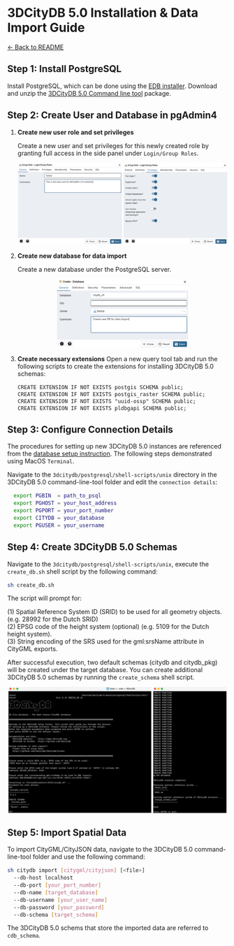 # 3DCityDB 5.0 Installation & Data Import Guide

[← Back to README](../README.md)

## Step 1: Install PostgreSQL
  Install PostgreSQL, which can be done using the [EDB installer](https://www.enterprisedb.com/downloads/postgres-postgresql-downloads). Download and unzip the [3DCityDB 5.0 Command line tool](https://github.com/3dcitydb/citydb-tool) package.

## Step 2: Create User and Database in pgAdmin4
  1. **Create new user role and set privileges**

      Create a new user and set privileges for this newly created role by granting full access in the side panel under `Login/Group Roles`.

      <p align="center">
        <img src="../docs/images/create%20user%20name.png" alt="create new role" width="500"/>
      </p>

  2. **Create new database for data import**

      Create a new database under the PostgreSQL server.
      <p align="center">
        <img src="../docs/images/create new db.png" alt="create db" width="300"/>
      </p>

  3. **Create necessary extensions**
      Open a new query tool tab and run the following scripts to create the extensions for installing 3DCityDB 5.0 schemas:

      ```pgSQL
      CREATE EXTENSION IF NOT EXISTS postgis SCHEMA public; 
      CREATE EXTENSION IF NOT EXISTS postgis_raster SCHEMA public;
      CREATE EXTENSION IF NOT EXISTS "uuid-ossp" SCHEMA public; 
      CREATE EXTENSION IF NOT EXISTS pldbgapi SCHEMA public;
      ```

## Step 3: Configure Connection Details
  The procedures for setting up new 3DCityDB 5.0 instances are referenced from the [database setup instruction](https://github.com/3dcitydb/3dcitydb?tab=readme-ov-file#database-setup). The following steps demonstrated using MacOS `Terminal`.

  Navigate to the `3dcitydb/postgresql/shell-scripts/unix` directory in the 3DCityDB 5.0 command-line-tool folder and edit the `connection details`:

  ```bash
    export PGBIN  = path_to_psql
    export PGHOST = your_host_address
    export PGPORT = your_port_number
    export CITYDB = your_database
    export PGUSER = your_username
  ```

## Step 4: Create 3DCityDB 5.0 Schemas
  Navigate to the `3dcitydb/postgresql/shell-scripts/unix`, execute the `create_db.sh` shell script by the following command:
  ```bash
  sh create_db.sh
  ```

  The script will prompt for:
  
  (1) Spatial Reference System ID (SRID) to be used for all geometry objects. (e.g. 28992 for the Dutch SRID) <br>
  (2) EPSG code of the height system (optional) (e.g. 5109 for the Dutch height system).<br>
  (3) String encoding of the SRS used for the gml:srsName attribute in CityGML exports.

  After successful execution, two default schemas (citydb and citydb_pkg) will be created under the target database. You can create additional 3DCityDB 5.0 schemas by running the `create_schema` shell script.
  <p align="center"> 
    <img src="../docs/images/create db schema.png" alt="create 3dcitydb" width="500"/> 
  </p>

## Step 5: Import Spatial Data
  To import CityGML/CityJSON data, navigate to the 3DCityDB 5.0 command-line-tool folder and use the following command:
  ```bash
  sh citydb import [citygml/cityjson] [<file>] 
    --db-host localhost 
    --db-port [your_port_number] 
    --db-name [target_database] 
    --db-username [your_user_name] 
    --db-password [your_password] 
    --db-schema [target_schema]
  ```

  The 3DCityDB 5.0 schems that store the imported data are referred to `cdb_schema`.
